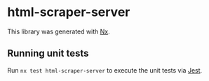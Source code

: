 # html-scraper-server

This library was generated with [Nx](https://nx.dev).

## Running unit tests

Run `nx test html-scraper-server` to execute the unit tests via [Jest](https://jestjs.io).
